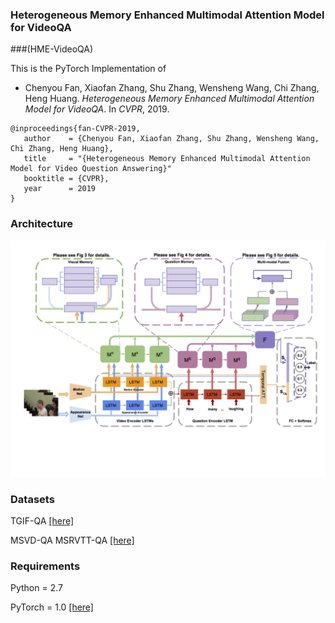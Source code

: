 ### Heterogeneous Memory Enhanced Multimodal Attention Model for VideoQA 
###(HME-VideoQA)

This is the PyTorch Implementation of 
* Chenyou Fan, Xiaofan Zhang, Shu Zhang, Wensheng Wang, Chi Zhang, Heng Huang. *Heterogeneous Memory Enhanced Multimodal Attention Model for VideoQA*. In *CVPR*, 2019. 

 ```
@inproceedings{fan-CVPR-2019,
    author    = {Chenyou Fan, Xiaofan Zhang, Shu Zhang, Wensheng Wang, Chi Zhang, Heng Huang},
    title     = "{Heterogeneous Memory Enhanced Multimodal Attention Model for Video Question Answering}"
    booktitle = {CVPR},
    year      = 2019
}
```

### Architecture
![Network](/pics/mmnet.png)

### Datasets
TGIF-QA [[here]](https://github.com/YunseokJANG/tgif-qa)

MSVD-QA MSRVTT-QA [[here]](https://github.com/xudejing/VideoQA)


### Requirements
Python = 2.7
 
PyTorch = 1.0 [[here]](https://pytorch.org/)


